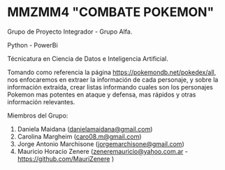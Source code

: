 # MMZMM4 "COMBATE POKEMON"
Grupo de Proyecto Integrador - Grupo Alfa.

Python - PowerBi

Técnicatura en Ciencia de Datos e Inteligencia Artificial.

Tomando como referencia la página https://pokemondb.net/pokedex/all, nos enfocaremos en extraer la información de cada personaje, y sobre la información extraída, crear listas informando cuales son los personajes Pokemon mas potentes en ataque y defensa, mas rápidos y otras información relevantes.

Miembros del Grupo:

1. Daniela Maidana (danielamaidana@gmail.com)
2. Carolina Margheim (caro08.m@gmail.com)
3. Jorge Antonio Marchisone (jorgemarchisone@gmail.com)
4. Mauricio Horacio Zenere (zeneremauricio@yahoo.com.ar - https://github.com/MauriZenere )

